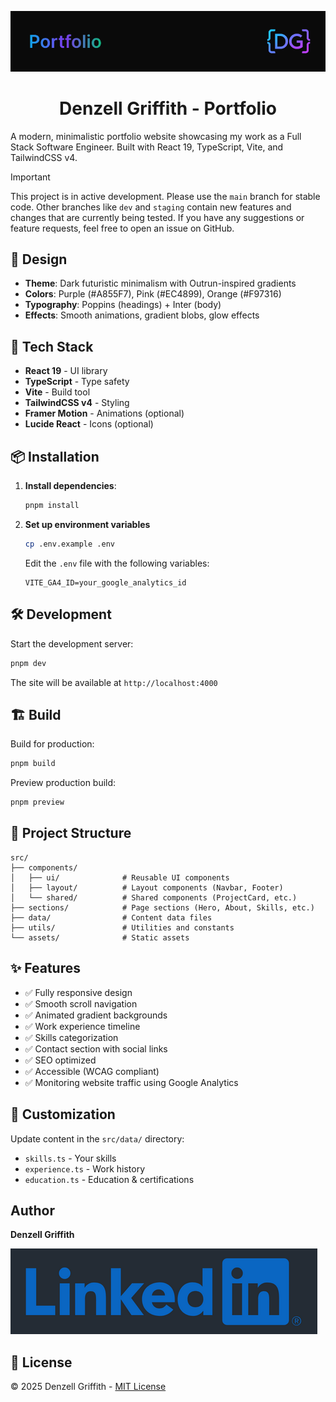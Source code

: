 <div align="center">

![alt text](src/assets/readme-banner.png)

# Denzell Griffith - Portfolio

</div>

A modern, minimalistic portfolio website showcasing my work as a Full Stack Software Engineer. Built with React 19, TypeScript, Vite, and TailwindCSS v4.

> [!IMPORTANT]
>
> This project is in active development. Please use the `main` branch for stable code. Other branches like `dev` and `staging` contain new features and changes that are currently being tested. If you have any suggestions or feature requests, feel free to open an issue on GitHub.

## 🎨 Design

- **Theme**: Dark futuristic minimalism with Outrun-inspired gradients
- **Colors**: Purple (#A855F7), Pink (#EC4899), Orange (#F97316)
- **Typography**: Poppins (headings) + Inter (body)
- **Effects**: Smooth animations, gradient blobs, glow effects

## 🚀 Tech Stack

- **React 19** - UI library
- **TypeScript** - Type safety
- **Vite** - Build tool
- **TailwindCSS v4** - Styling
- **Framer Motion** - Animations (optional)
- **Lucide React** - Icons (optional)

## 📦 Installation

1. **Install dependencies**:
   ```bash
   pnpm install
   ```

2. **Set up environment variables**
   ```bash
   cp .env.example .env
   ```
   Edit the `.env` file with the following variables:
   ```
   VITE_GA4_ID=your_google_analytics_id
   ```

## 🛠️ Development

Start the development server:
```bash
pnpm dev
```

The site will be available at `http://localhost:4000`

## 🏗️ Build

Build for production:
```bash
pnpm build
```

Preview production build:
```bash
pnpm preview
```

## 📁 Project Structure

```
src/
├── components/
│   ├── ui/              # Reusable UI components
│   ├── layout/          # Layout components (Navbar, Footer)
│   └── shared/          # Shared components (ProjectCard, etc.)
├── sections/            # Page sections (Hero, About, Skills, etc.)
├── data/                # Content data files
├── utils/               # Utilities and constants
└── assets/              # Static assets
```

## ✨ Features

- ✅ Fully responsive design
- ✅ Smooth scroll navigation
- ✅ Animated gradient backgrounds
- ✅ Work experience timeline
- ✅ Skills categorization
- ✅ Contact section with social links
- ✅ SEO optimized
- ✅ Accessible (WCAG compliant)
- ✅ Monitoring website traffic using Google Analytics

## 🎯 Customization

Update content in the `src/data/` directory:
- `skills.ts` - Your skills
- `experience.ts` - Work history
- `education.ts` - Education & certifications

## Author

**Denzell Griffith**

[![alt text](src/assets/linkedin-banner.png)](https://www.linkedin.com/in/denzell-griffith-243734247/)

## 📝 License

© 2025 Denzell Griffith - [MIT License](LICENSE)  
